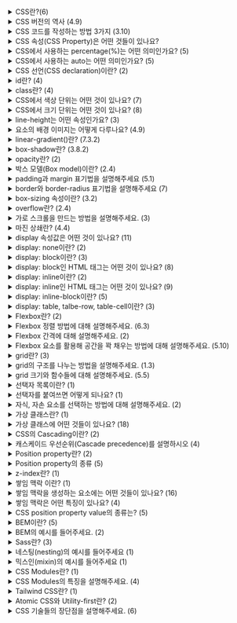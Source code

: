 <details>
<summary>CSS란?(6)</summary>
<br />

- CSS(Cascading Style Sheets)는 HTML 및 XML과 같은 마크업 언어로 작성된 문서의 스타일을 정의하는 스타일시트 언어입니다.
- CSS는 웹 페이지의 배경색, 폰트, 레이아웃, 애니메이션 등 다양한 디자인 및 레이아웃 속성을 제어하여 웹 페이지의 모양과 느낌을 결정하는 중요한 역할을 합니다.
- CSS의 주요 이점 중 하나는 웹 페이지의 구조(HTML 또는 XML)와 표현(CSS)을 분리하는 것입니다. 이로 인해 웹 개발자는 내용을 변경하지 않고 디자인을 수정하거나, 반대로 디자인을 변경하지 않고 내용을 업데이트할 수 있습니다. 이는 웹 페이지의 유지 관리를 쉽게 만들고 웹 페이지의 접근성을 향상시킵니다.
- CSS는 웹 페이지를 만들 때 웹 표준 기술 중 하나로, W3C (World Wide Web Consortium)에서 정의하고 유지 관리합니다. 이 표준은 웹 브라우저 제조사들이 일관된 디자인 및 레이아웃을 제공할 수 있도록 하며, 웹 페이지가 다양한 장치 및 화면 크기에서도 일관된 뷰를 제공할 수 있게 합니다.
- CSS는 HTML 요소를 선택하고 해당 요소에 적용할 스타일 규칙을 정의하는 방식으로 작동합니다. 이러한 규칙은 HTML 문서에 직접 삽입하거나 외부 CSS 파일을 참조하는 방식으로 적용할 수 있습니다.
- CSS는 세부적인 스타일 제어가 가능하며, 웹 페이지의 각 요소에 대한 개별적인 스타일 설정이 가능해 높은 디자인 유연성을 제공합니다. 이는 웹 페이지의 전반적인 브랜드 이미지와 일관성을 유지하는 데 도움이 됩니다.
</details>

<details>
<summary>CSS 버전의 역사 (4.9)</summary>
<br />

- CSS Level 1(1996)
	- CSS의 첫 번째 공식 버전으로, W3C(World Wide Web Consortium)에 의해 발표되었습니다.
	- 이 버전은 웹 페이지의 텍스트 속성과 배경색 등 기본적인 스타일링 요소를 제어하는 기능을 제공했습니다.
- CSS Level 2(1998)
	- CSS의 두 번째 버전으로, 위치 지정, z-index, 미디어 타입 등 웹 페이지 디자인에 대한 더욱 고급 기능을 도입했습니다.
	- 선택자의 기능이 확장되어 더욱 다양한 HTML 요소를 대상으로 스타일을 적용할 수 있게 되었습니다.
- CSS Level 2.1(2004)
	- CSS Level 2를 개정하고 업데이트된 버전입니다.
	- 일부 버그 수정과 함께, 이전 버전에서 추가된 기능의 호환성 문제를 해결하기 위한 변경 사항이 포함되었습니다.
- CSS Level 3(2011)
	- CSS Level 3는 여러 모듈로 분리되어 개발되었으며, 각 모듈은 특정 기능에 대한 정의를 제공합니다.
	- 새로운 기능과 선택자가 추가되었고, 애니메이션, 플렉스박스, 그리드 레이아웃, 그림자, 반응형 웹 디자인을 위한 미디어 쿼리 등의 고급 디자인 기능이 도입되었습니다.
	- 웹페이지의 스타일링에 대한 제어력을 크게 향상시켰으며, 현재 웹 개발에 널리 사용되는 버전입니다.
</details>

<details>
<summary>CSS 코드를 작성하는 방법 3가지 (3.10)</summary>
<br />

- 내부 스타일 시트
	- 내부 스타일 시트(Internal Style Sheet)는 HTML 문서 내의 `<style>` 태그를 사용하여 CSS 코드를 작성하는 방법입니다.
	- 이 방법은 한 페이지 내에서만 스타일을 적용할 수 있습니다.
	- 예시
  ```html
  <!DOCTYPE html>
  <html>
    <head>
      <title>내부 스타일 시트 예제</title>
      <style>
        body {
          background-color: #f0f0f0;
          font-family: Arial, sans-serif;
          font-size: 16px;
        }

        h1 {
          color: #333;
          font-size: 24px;
          text-align: center;
          margin-top: 50px;
        }
      </style>
    </head>
    <body>
      <h1>내부 스타일 시트 예제</h1>
      <p>내부 스타일 시트를 사용하여 스타일을 적용한 예제입니다.</p>
    </body>
  </html>

	```
- 외부 스타일 시트
	- 외부 스타일 시트(External Style Sheet)는 CSS 코드를 별도의 `.css` 파일로 분리하고, HTML 문서에서 이를 불러오는 방법입니다.
	- 외부 스타일 시트를 사용하면 같은 스타일 규칙을 여러 HTML 페이지에 쉽게 적용할 수 있으며, 유지 관리 및 코드 재사용성이 용이합니다.
	- 외부 CSS 파일을 HTML에서 불러올 때는 `<link>` 태그를 사용합니다.
	- 예시
	```html
  <!DOCTYPE html>
  <html>
    <head>
      <title>외부 스타일 시트 예제</title>
      <link rel="stylesheet" type="text/css" href="style.css">
    </head>
    <body>
      <h1>외부 스타일 시트 예제</h1>
      <p>외부 스타일 시트를 사용하여 스타일을 적용한 예제입니다.</p>
    </body>
  </html>
 	```
- 인라인 스타일
	- 인라인 스타일(Inline Style)은 HTML 요소의 style 속성을 이용하여 직접 CSS 스타일을 적용하는 방법입니다.
	- 이 방법은 간단한 스타일 변경이 필요할 때 유용하나, 스타일 규칙이 많아지거나 여러 요소에 같은 스타일을 적용해야 할 때는 코드가 지저분해지고 유지 관리가 어려워질 수 있습니다.
	- 예시
  ```html
  <!DOCTYPE html>
  <html>
    <head>
      <title>인라인 스타일 예제</title>
    </head>
    <body>
      <h1 style="color: #333; font-size: 24px; text-align: center; margin-top: 50px;">인라인 스타일 예제</h1>
      <p style="font-family: Arial, sans-serif; font-size: 16px;">인라인 스타일을 사용하여 스타일을 적용한 예제입니다.</p>
    </body>
  </html>

  ```
</details>

<details>
<summary>CSS 속성(CSS Property)은 어떤 것들이 있나요?</summary>
<br />

- [CSS reference - CSS: Cascading Style Sheets | MDN](https://developer.mozilla.org/en-US/docs/Web/CSS/Reference) 참조
</details>

<details>
<summary>CSS에서 사용하는 percentage(%)는 어떤 의미인가요? (5)</summary>
<br />

- 백분율 값을 나타내는 CSS 자료형입니다.
- 보통 부모 객체의 width와의 상대적 크기를 지정합니다.
- width, height, margin, padding, font-size처럼 다양한 속성에서 쓸 수 있습니다.
- 예시
	```html
  <div style="background-color:navy;">
    <div style="width:50%; background-color: black;">
      <div style="width:50%; margin-left:20%; background-color:chartreuse;">
        Width: 25%, Left margin: 10%
      </div>
      <div style="width:30%; margin-right:60%; background-color:pink;">
        Width: 15%, Left margin: 30%
      </div>
    </div>
  </div>
 	```
- margin-left(right) 값에 백분율을 쓰더라도 부모 객체의 width를 기준으로 한다는 것을 알 수 있습니다.
</details>

<details>
<summary>CSS에서 사용하는 auto는 어떤 의미인가요? (5)</summary>
<br />
  
- 해당 요소의 크기나 위치를 자동으로 설정하도록 지정합니다. 이는 일반적으로 브라우저가 자동으로 계산하도록 하거나, 다른 속성 값에 따라 크기나 위치를 결정할 때 사용됩니다.
- `margin: auto;` 해당 요소의 마진을 자동으로 설정하며, 브라우저는 해당 요소의 위치를 계산하여 수평 방향으로만 중앙에 위치시키도록 합니다.
- `width: auto; height: auto;` 내용물(자식 요소)의 크기에 맞춰 해당 요소의 너비나 높이를 자동으로 조절합니다.
- **예외**: block 요소의 `width: auto`는 `width: 100%`에서 좌우 마진을 뺀 값이 됩니다.
- **주의**: 부모 객체가 height: auto일 경우 top, bottom 속성을 이용할 수 없고, transform을 이용하여 세로 방향으로 움직여야합니다.
</details>

<details>
<summary>CSS 선언(CSS declaration)이란? (2)</summary>
<br />
  
- CSS 문서에서 사용되는 구문입니다.
- 각 선언은 선택자(selector)와 선언부(declaration block)로 구성됩니다.
	- `selector {property: value;}`
</details>

<details>
<summary>id란? (4)</summary>
<br>

- HTML 요소에 대한 고유한 식별자입니다.
- 문서 내에서 단 하나의 요소에만 지정할 수 있습니다.
- 한 요소에 두 개 이상의 id를 지정할 수 없습니다.
- id 앞에 `#` 기호를 붙여 선택자로 사용됩니다.
</details>

<details>
<summary>class란? (4)</summary>
<br>

- HTML 여러 요소에 대한 스타일을 그룹으로 지정할 수 있게 해주는 식별자입니다.
- id와 달리 여러 요소에 적용될 수 있습니다.
- id와 달리 각 요소에 대해 다른 클래스를 지정할 수 있습니다.
- class name 앞에 `.` 기호를 붙여 선택자로 사용됩니다.
</details>

<details>
<summary>CSS에서 색상 단위는 어떤 것이 있나요? (7)</summary>
<br>

- 키워드 (Keyword): red, blue, green, black, white 등과 같은 색상 이름을 사용할 수 있습니다.
- 16진수 (Hexadecimal): #을 사용하여 색상을 표현합니다. 예를 들어, #000000은 검정색이며, #FFFFFF은 흰색입니다.
- RGB: red, green, blue의 값으로 색상을 지정합니다. 예를 들어, rgb(255, 0, 0)은 빨간색입니다.
- RGBA: RGB와 같지만, alpha 값을 추가하여 투명도를 지정할 수 있습니다. 예를 들어, rgba(255, 0, 0, 0.5)는 반투명한 빨간색입니다.
- HSL: hue(색상), saturation(채도), lightness(명도)의 값으로 색상을 지정합니다. 예를 들어, hsl(0, 100%, 50%)은 빨간색입니다.
- HSLA: HSL과 같지만, alpha 값을 추가하여 투명도를 지정할 수 있습니다. 예를 들어, hsla(0, 100%, 50%, 0.5)는 반투명한 빨간색입니다.
- var(--color)같이 var()을 통해 사용자가 정의한 변수 이름을 사용할 수 있습니다.
</details>

<details>
<summary>CSS에서 크기 단위는 어떤 것이 있나요? (8)</summary>
<br>

- 픽셀(px) : 절대 크기 단위로, 고정된 크기 값을 지정할 때 사용됩니다.
- 백분율(%) : 상대 크기 단위로, 부모 요소의 크기에 대한 백분율 값을 사용하여 크기를 지정할 때 사용됩니다.
- em : 상대 크기 단위로, 현재 요소에 지정된 font-size 값에 대한 배수 값을 사용하여 크기를 지정할 때 사용됩니다.
- rem : 상대 크기 단위로, 루트 요소(html)에 지정된 font-size 값에 대한 배수 값을 사용하여 크기를 지정할 때 사용됩니다.
- vw, vh : 뷰포트의 너비와 높이를 기준으로 크기를 지정할 때 사용됩니다.
- vmin, vmax : 뷰포트의 너비와 높이 중 작은 값 또는 큰 값에 대한 비율 값을 사용하여 크기를 지정할 때 사용됩니다.
</details>

<details>
<summary>line-height는 어떤 속성인가요? (3)</summary>
<br>

- 텍스트 요소의 줄 간격을 조정하는 데 사용됩니다.
- 기본값은 normal로, 이 경우 브라우저는 글꼴 크기에 따라 줄 간격을 자동으로 조정합니다.
- 다른 값으로는 길이 값(px, em 등), 상대 값(%, unitless number), unitless number는 글꼴 크기에 대한 배수를 나타냅니다.
</details>

<details>
<summary>요소의 배경 이미지는 어떻게 다루나요? (4.9)</summary>
<br>

- `background-image`
	- 요소의 배경 이미지를 설정합니다.
	- 이미지는 URL 또는 linear-gradient()와 같은 CSS gradient 함수로 지정할 수 있습니다.
	- 여러 개의 이미지를 사용할 경우 쉼표(,)로 구분하여 지정할 수 있습니다.
- `background-repeat`
	- 배경 이미지가 반복되는 방식을 지정합니다.
	- repeat(기본값), repeat-x, repeat-y, no-repeat 등의 값으로 설정할 수 있습니다.
- `background-position`
	- 배경 이미지가 위치하는 위치를 지정합니다.
	- top, bottom, left, right, center 등의 값으로 설정하거나, x y 형식으로 좌표값을 직접 지정할 수 있습니다.
- `background-size`
	- 배경 이미지의 크기를 지정합니다.
  - auto(기본값), contain, cover, width height 형식으로 크기를 직접 지정할 수도 있습니다.
</details>

<details>
<summary>linear-gradient()란? (7.3.2)</summary>
<br>

- CSS의 linear-gradient() 함수는 웹 페이지의 요소에 선형 그라데이션 배경을 생성하는 데 사용됩니다.
- 선형 그라데이션은 두 개 이상의 색상이 일정한 간격으로 변화하는 배경 효과를 만듭니다.
- `linear-gradient()` 함수의 문법은 다음과 같습니다.
  - `linear-gradient([<angle> | to <side-or-corner>], <color-stop-list>)`
- `<angle>`은 그라데이션 라인의 각도를 지정합니다. 값은 각도 또는 rad, grad, turn 단위로 지정할 수 있습니다.
- `to <side-or-corner>`는 그라데이션 라인의 방향을 지정합니다. 값은 top, right, bottom, left, top left 등으로 지정할 수 있습니다.
- `<color-stop-list>`는 쉼표로 구분된 색상 중단점의 목록입니다. 각 색상 중단점은 색상 값과 선택적으로 위치를 지정할 수 있습니다. 위치는 퍼센트 또는 길이 단위로 지정할 수 있습니다.
- 예시
  - `background: linear-gradient(to bottom, red, yellow, green);`
    - 이 코드는 45도 각도로 빨간색에서 노란색, 그리고 초록색으로 변화하는 선형 그라데이션 배경을 생성합니다.
  - `background: linear-gradient(to right, red 20%, yellow 50%, green 80%);`
    - 이 코드는 오른쪽으로 진행하면서 빨간색(20% 지점), 노란색(50% 지점), 그리고 초록색(80% 지점)으로 변화하는 선형 그라데이션 배경을 생성합니다.

</details>

<details>
<summary>box-shadow란? (3.8.2)</summary>
<br>

- CSS의 `box-shadow` 속성은 HTML 요소에 하나 이상의 그림자를 추가하는 데 사용됩니다.
- `box-shadow` 속성의 값은 다음과 같습니다.
  - `box-shadow: offset-x offset-y blur-radius spread-radius color inset;`
  - `offset-x offset-y` 그림자가 그려지는 위치를 지정합니다.
  - `blur-radius` 그림자의 흐림 정도를 지정합니다. 값이 클수록 그림자는 더욱 흐릿하게 보입니다.
  - `spread-radius` 그림자가 퍼지는 정도를 지정합니다. 양수를 지정하면 그림자가 요소 바깥으로 확장되고, 음수를 지정하면 그림자가 요소 내부로 축소됩니다.
  - `color` 그림자의 색상을 지정합니다.
  - `inset` 그림자를 요소의 내부에 그리도록 합니다. 이 키워드를 지정하지 않으면 그림자는 요소의 바깥에 그려집니다.
- 예시
  - `box-shadow: 10px 5px 5px black;`
    - 이 코드는 요소에 가로로 10px, 세로로 5px 이동한 위치에 흐림 정도가 5px이고 색상이 검은색인 그림자를 추가합니다.
  - `box-shadow: inset 0 0 10px #000000;`
    - 이 코드는 요소 내부에 흐림 정도가 10px이고 색상이 검은색인 그림자를 추가합니다.
</details>

<details>
<summary>opacity란? (2)</summary>
<br>

- CSS 속성 중 하나로, 해당 요소의 투명도를 지정하는 데 사용됩니다.
- opacity 속성은 0부터 1 사이의 값을 가지며, 값이 작을수록 요소가 불투명해지고, 값이 클수록 요소가 투명해집니다.
</details>

<details>
<summary>박스 모델(Box model)이란? (2.4)</summary>
<br>

- CSS 박스 모델(Box Model)은 HTML 문서의 각 요소를 감싸는 박스로, 이를 이해하는 것은 웹 페이지 레이아웃을 제어하는 데 중요한 기초입니다.
- 박스 모델은 Content, Padding, Border, Margin으로 구성되어 있습니다.
  - Content: 요소의 실제 내용이 위치하는 영역입니다. 내용의 너비와 높이는 width, height 속성으로 조절할 수 있습니다.
  - Padding: Content 영역과 Border 영역 사이의 여백 영역입니다. 이 영역은 padding 속성으로 조절할 수 있습니다.
  - Border: Padding과 Margin 사이의 영역으로, 요소의 테두리를 나타냅니다. border 속성을 사용하여 조절할 수 있습니다.
  - Margin: Border와 다른 요소 사이의 공간으로, margin 속성을 사용하여 조절할 수 있습니다.
</details>

<details>
<summary>padding과 margin 표기법을 설명해주세요 (5.1)</summary>
<br>

- `margin: [size]` 상하좌우
- `margin: [size] [size]` 상하/좌우
- `margin: [size] [size] [size]` 상/좌우/하
- `margin: [size] [size] [size] [size]` 상/우/하/좌
- `width: [size]; margin: [size] auto` 자동으로 채우기
  - 너비가 정해져 있어야 좌우 margin을 auto로 설정할 수 있습니다.
</details>

<details>
<summary>border와 border-radius 표기법을 설명해주세요 (7)</summary>
<br>

```css
/* 모든 속성 값 지정 */
border: border-width border-style border-color;

/* 속성 값 미지정 */
border: none;
```
```css
/* 모든 모서리를 동일한 값으로 지정 */
border-radius: 10px;

/* 상단 모서리와 하단 모서리를 다르게 지정 */
border-radius: 10px 20px;

/* 상단 왼쪽 모서리, 상단 오른쪽 모서리, 하단 오른쪽 모서리, 하단 왼쪽 모서리를 각각 다르게 지정 */
border-radius: 10px 20px 30px 40px;

/* 모든 모서리에 각각 다른 값을 지정 */
border-radius: 10px 20px 30px 40px / 50px 60px 70px 80px;

/* 요소를 원형으로 만드는 방법 */
border-radius: 50%;
```
</details>

<details>
<summary>box-sizing 속성이란? (3.2)</summary>
<br>

- CSS 속성 중 하나로, 요소의 크기를 계산하는 방법을 지정합니다.
- `box-sizing` 속성은 다음과 같은 값들을 사용할 수 있습니다.
  - `content-box` 기본값으로, 요소의 크기는 콘텐츠 영역의 크기만을 포함합니다. 패딩과 테두리(border)는 요소의 크기에 포함되지 않습니다.
  - `border-box` : 요소의 크기는 콘텐츠 영역, 패딩, 테두리의 크기를 모두 포함합니다. 이 때, 콘텐츠 영역의 크기가 여백과 테두리의 크기를 감소시키는 효과가 있습니다.
- 전체 요소에 대해 `* {box-sizing: border-box;}`를 설정하는 것은 일반적으로 CSS 작성 시 유용하며, 웹 사이트 전체적인 디자인에 일관성을 부여할 수 있습니다.
</details>

<details>
<summary>overflow란? (2.4)</summary>
<br>

- 요소의 내용이 지정된 크기를 초과할 때 처리 방법을 지정하는 속성입니다.
- 다음과 같은 값 중 하나를 가질 수 있습니다.
  - `visible` 기본값으로, 컨텐츠가 넘쳐도 그대로 보여집니다.
  - `hidden` 넘치는 컨텐츠를 잘라내어 보이지 않게 합니다.
  - `scroll` 항상 스크롤바를 표시합니다.
  - `auto` 필요한 경우에만 스크롤바를 표시합니다.
</details>

<details>
<summary>가로 스크롤을 만드는 방법을 설명해주세요. (3)</summary>
<br>

- `overflow-x` 속성을 auto로 하여 가로 스크롤바를 표시합니다. 이때, `overflow-y` 속성은 `hidden` 값을 지정하여 세로 스크롤바를 표시하지 않도록 설정해야 합니다.
- `white-space` 속성을 `nowrap` 값으로 설정하여 요소 내의 텍스트가 줄바꿈 없이 한 줄에 표시되도록 합니다. 이때, 요소의 너비를 초과하는 경우 자동으로 가로 스크롤이 생성됩니다.
- 예시
  ```css
  .container {
  overflow-x: auto;
  overflow-y: hidden;
  white-space: nowrap;
  }

  ```
</details>

<details>
<summary>마진 상쇄란? (4.4)</summary>
<br>

- CSS 박스 모델에서 마진 상쇄(margin collapse)는 인접한 두 개의 수직 마진 중에서 큰 쪽 값으로 결정되는 현상을 말합니다.
- 이 현상은 다음과 같은 상황에서 발생합니다.
  - 인접한 블록 요소의 상/하단 마진 값이 모두 존재할 경우
  - 부모 요소와 첫 번째 자식 요소 또는 마지막 자식 요소 사이의 마진 값이 존재할 경우
- 마진 상쇄는 두 마진 중 큰 값으로 결정되며, 음수 마진도 계산에 포함됩니다. 음수 마진이 포함되는 경우 상쇄된 마진은 두 마진의 합으로 계산됩니다.
- 마진 병합은 다음과 같이 해결합니다.
  - 인접한 블록 요소의 상/하단 마진 값을 각각 0으로 설정합니다.
  - 부모 요소와 첫 번째 자식 요소, 마지막 자식 요소 사이에 빈 요소를 추가합니다.
</details>

<details>
<summary>display 속성값은 어떤 것이 있나요? (11)</summary>
<br>

- none
- block
- inline
- inline-block
- table
- table-row
- table-cell
- flex
- grid
- inline-flex
- inline-grid
</details>

<details>
<summary>display: none이란? (2)</summary>
<br>

- 해당 요소는 HTML 문서의 구조에서는 존재하지만, 실제 화면에는 표시되지 않습니다.
- 요소가 차지하는 공간도 없어지므로, 주로 불필요한 요소를 감추거나, JavaScript를 사용하여 동적으로 요소를 추가/제거할 때 유용합니다.
</details>

<details>
<summary>display: block이란? (3)</summary>
<br>

- 해당 요소를 새로운 줄에서 표시하고, 요소의 너비를 부모 요소의 전체 너비로 설정하는 속성입니다.
- 위에서 아래로 배치됩니다.
- 너비와 높이를 지정할 수 있습니다.
</details>

<details>
<summary>display: block인 HTML 태그는 어떤 것이 있나요? (8)</summary>
<br>

- 블록 레벨 컨테이너 요소: `<div>`
- 문단 요소: `<p>`
- 제목 요소: `<h1>`, `<h2>`, `<h3>`, `<h4>`, `<h5>`, `<h6>`
- 목록 요소: `<ul>`, `<ol>`
- 목록 항목 요소: `<li>`
- 테이블 요소: `<table>`, `<thead>`, `<tbody>`, `<tfoot>`, `<tr>`, `<th>`, `<td>`,
- 폼 요소: `<form>`, `<fieldset>`, `<legend>`, `<input>`, `<select>`, `<option>`, `<textarea>`, `<button>`, `<optgroup>`, `<datalist>`, `<output>`, `<header>`
- HTML5에서 추가된 요소: `<footer>`, `<nav>`, `<aside>`, `<article>`
</details>

<details>
<summary>display: inline이란? (2)</summary>
<br>

- 해당 요소를 새로운 줄이 아닌, 텍스트 흐름 내에서 표시하는 속성입니다.
- 제약 사항
  - 너비와 높이: 내용물에 맞게 자동으로 너비와 높이가 결정됩니다. 따라서, 너비와 높이를 직접 설정할 수 없습니다.
  - 패딩과 마진: 수평 방향의 패딩과 마진은 설정할 수 있지만, 수직 방향의 패딩과 마진은 설정할 수 없습니다.
  - 줄바꿈: 자동으로 줄바꿈이 되지 않습니다. 따라서, 요소가 너무 길어지면 부모 요소를 벗어나게 됩니다.
</details>

<details>
<summary>display: inline인 HTML 태그는 어떤 것이 있나요? (9)</summary>
<br>

- `span` 인라인 레벨 컨테이너 태그
- `a` 하이퍼링크를 생성하는 태그
- `b` 굵은 글씨체로 표시하는 태그
- `img` 이미지를 표시하는 태그(예외적으로 직접 너비와 높이를 설정할 수 있다.)
- `input` 사용자 입력을 받는 폼 요소 태그 (type 속성에 따라 다양한 종류가 있음)
- `label` 폼 요소의 설명을 제공하는 태그
- `select` 드롭다운 형태의 선택 폼 요소 태그
- `textarea` 여러 줄의 텍스트 입력 폼 요소 태그
- `em`, `i`, `strong`, `cite`, `q`, `dfn`, `code`, `var`, `samp`, `kbd`, `sub`, `sup`, `small` 등
</details>

<details>
<summary>display: inline-block이란? (5)</summary>
<br>

- 요소를 문장 내에서 표시하고, 요소의 너비와 높이를 직접 설정 가능하게 해주는 속성입니다.
- 인라인처럼 줄바꿈이 일어나지 않습니다.
- 인라인처럼 컨텐츠의 너비만큼 너비를 차지합니다.
- 블록처럼 세로 여백을 쓸 수 있습니다.
- 블록처럼 너비나 높이를 지정할 수 있습니다.
</details>

<details>
<summary>display: table, talbe-row, table-cell이란? (3)</summary>
<br>

- `table` 테이블 요소를 표시하며, 요소의 너비를 테이블의 전체 너비에 맞게 설정되게 해주는 속성입니다.
- `table-row` 테이블 행 요소를 표시하며, 요소의 너비를 테이블의 전체 너비에 맞게 설정되게 해주는 속성입니다.
- `table-cell` 테이블 셀 요소를 표시하며, 요소의 너비와 높이를 직접 설정 가능하게 해주는 속성입니다.
</details>

<details>
<summary>Flexbox란? (2)</summary>
<br>

- Flexbox는 CSS3에서 새롭게 도입된 레이아웃 방식 중 하나로, 요소들을 유연하게 배치할 수 있는 기능을 제공합니다.
- Flexbox는 부모 요소(flex container)와 자식 요소(flex item)로 구성되며, display: flex 속성을 부모 요소에 적용하여 활성화합니다.
</details>

<details>
<summary>Flexbox 정렬 방법에 대해 설명해주세요. (6.3)</summary>
<br>

- Main Axis: 배치 방향
- Cross Axis: 배치 방향에 수직인 방향
- justify-content: main axis 방향으로 콘텐츠 간의 여백 설정
- align-content: cross axis 방향으로 콘텐츠 간의 여백 설정
- align-items: cross axis 방향으로 모든 요소의 위치 결정
- align-self: cross axis 방향으로 한 요소의 위치 결정
- flex-wrap: overflow된 요소의 줄 바꿈 설정
	- wrap
	- no-wrap
	- wrap-reverse
</details>

<details>
<summary>Flexbox 간격에 대해 설명해주세요. (2) </summary>
<br>

- `gap: {row-gap} {column-gap}`
- `gap` 속성값은 flex-direction의 영향을 받지 않습니다.	
</details>

<details>
<summary>Flexbox 요소를 활용해 공간을 꽉 채우는 방법에 대해 설명해주세요. (5.10)</summary>
<br>

- flex-grow
	- default: 0
	- flex-grow 속성은 flex 아이템이 flex 컨테이너 내의 남은 공간을 얼마나 차지할 것인지 결정합니다.
	- 만약 모든 flex 아이템의 flex-grow 속성 값이 1이라면, 모든 아이템은 남은 공간을 균등하게 분배받게 됩니다.
- flex-shrink
	- default: 1
	- flex-shrink 속성은 flex 컨테이너의 크기가 줄어들었을 때, flex 아이템이 얼마나 줄어들 것인지를 결정합니다.
	- flex 아이템의 flex-shrink 속성 값을 0으로 설정하면 요소를 원하는 위치에 고정할 수 있습니다.
- flex-basis
	- default: auto
	- flex-basis 속성은 flex 아이템의 초기 크기를 결정합니다.
	- width와 사용하는 단위가 같습니다.
	- 만약 flex-basis를 기본값인 auto로 설정하면 컨텐츠 사이즈에 맞춰서 나타나고, 0으로 설정하면 아이템의 초기 크기는 0이며, flex-grow 속성에 따라 공간을 분배받게 됩니다.
- `flex: {flex-grow} {flex-shrink} {flex-basis}` 형태로 쓸 수 있습니다.
- `display: inline-flex`를 활용해 인라인 안에서 플렉스박스를 만들 수 있습니다.
</details>

<details>
<summary>grid란? (3)</summary>
<br>

- Grid는 CSS3의 레이아웃 기능 중 하나로, 요소를 2차원(행과 열)의 격자 형태로 배열하는 데 사용됩니다.
- Flexbox가 1차원의 레이아웃을 위한 것이라면, Grid는 2차원의 복잡한 레이아웃을 다룰 수 있습니다.
- Grid를 사용하면 미디어 쿼리를 사용하지 않고도 반응형 디자인을 쉽게 구현할 수 있습니다.
</details>

<details>
<summary>grid의 구조를 나누는 방법을 설명해주세요. (1.3)</summary>
<br>

- `grid-template-columns`과 `grid-template-rows` 속성을 사용하여 행과 열의 크기를 정의하고, `grid-template-areas` 속성을 사용하여 각 영역을 이름으로 정의합니다.
	- `grid-template-columns: {width1} {width2} ...`
	- `grid-template-rows: {height1} {height2} ...`
	- `grid-template: {height1} {height2} ... / {width1} {width2} ...`
</details>

<details>
<summary>grid 크기와 함수들에 대해 설명해주세요. (5.5)</summary>
<br>

- `grid-auto-rows`, `grid-auto-columns` 속성으로 행과 열의 크기를 자동으로 설정할 수 있습니다.
- `grid-row`, `grid-column` 속성 값으로 그리드 라인의 번호를 입력해 요소를 원하는 셀 집합에 배치할 수 있습니다.
	- `span n` 속성 값도 쓸 수 있습니다.
- grid item에 `grid-area`라는 이름을 붙이고 grid container에 `grid-template-areas` 속성을 이용해 이름으로 배치할 수 있습니다.
	- 해당 위치를 비우고 싶으면 마침표`.`를 쓰면 됩니다.
- size에 fr(fraction) 값을 넣으면 요소 간 상대적인 크기로 지정할 수 있다
	- size에 minmax(min, max) 함수를 활용할 수 있다
	- minmax에서 최댓값에만 fr 값을 쓸 수 있다
	- size에 repeat(n, size) 함수를 활용할 수 있다
- `gap: {row-gap} {column-gap}`
</details>

<details>
<summary>선택자 목록이란? (1)</summary>
<br>

- 선택자 목록(Selector list)은 여러 개의 선택자를 콤마(,)로 구분하여 하나의 규칙을 적용하는 방법입니다.
</details>

<details>
<summary>선택자를 붙여쓰면 어떻게 되나요? (1)</summary>
<br>

- 선택자를 붙여 쓰면, 여러 조건을 모두 만족하는 요소를 선택합니다.
</details>

<details>
<summary>자식, 자손 요소를 선택하는 방법에 대해 설명해주세요. (2)</summary>
<br>

- 자식 요소: `parent-selector > child-selector`
- 자손 요소: `parent-selector descendant-selector`
</details>

<details>
<summary>가상 클래스란? (1)</summary>
<br>

- 가상 클래스(Pseudo class)는 CSS 선택자의 특별한 상태를 지정하기 위해 사용되는 키워드입니다.
- 가상 클래스는 콜론(:)으로 시작하며, 선택자의 이름 뒤에 위치합니다.
- 가상 클래스를 이용하면, 문서의 특정 부분(예: 첫 번째 줄, 첫 번째 자식 등)이나 사용자와의 상호작용(예: 방문한 링크, 마우스 오버 상태 등)에 따른 요소의 상태를 스타일링할 수 있습니다.
</details>

<details>
<summary>가상 클래스에 어떤 것들이 있나요? (18)</summary>
<br>

- `:link` 링크에 연결된 페이지를 방문하지 않은 상태
- `:visited` 링크에 연결된 페이지를 방문한 상태
- `:hover` 마우스 커서가 링크 위에 올라가 있는 상태
- `:active` 마우스로 링크를 클릭하고 있는 상태
- `:focus` input 요소에 초점이 맞춰진 상태
- `:checked` input 요소가 체크된 상태
- `:enabled` input 요소가 사용할 수 있는 상태
- `:disabled` input 요소가 사용할 수 없는 상태
- `:required` required 속성을 가진 상태
- `:optional` required 속성을 가지지 않는 상태
- `:first-child` 자식 요소 중 첫 번째 요소
- `:last-child` 자식 요소 중 마지막 요소
- `:nth-child(n)` 자식 요소 중 앞에서부터 n번째에 위치하는 요소
- `:nth-last-child(n)` 자식 요소 중 뒤에서부터 n번째에 위치하는 요소
- `:empty` 아무런 자식 요소도 가지지 않는 상태
- `:root` 문서의 root 요소
- `:not(선택자)` 해당 선택자를 제외한 요소
- `:lang(언어)` 유저의 언어 설정 상태
</details>

<details>
<summary>CSS의 Cascading이란? (2)</summary>
<br>

- 여러 개의 스타일 규칙이 있을 때, 캐스케이드 우선순위에 따라 최종 스타일을 결정하는 과정을 의미합니다.
- 여기서 `cascading`은 `폭포처럼 순서대로 내려가는`이라는 의미로 사용됩니다.
</details>

<details>
<summary>캐스케이드 우선순위(Cascade precedence)를 설명하시오 (4)</summary>
<br>

1. Origin and importance
  - `1-1` CSS transitions
  - `1-2` user-agent (browser) !important
  - `1-3` user !important
  - `1-4` author(developer) !important
  - `1-5` CSS @keyframe animations
  - `1-6` inline style definition(developer)
  - `1-7` author(developer)
  - `1-8` user
  - `1-9` user-agent (browser)
  - `!important`와 `inline style definition`은 스타일 디버깅을 어렵게 만든다.
2. 명시도(Specificity)
  - `2-1` 아이디(IDs)
  - `2-2` 클래스(Classes), 속성(attributes), 가상클래스(pseudo-classes)
  - `2-3` 요소(Elements), 가상요소(pseudo-elements)
3. 상속된 스타일(Inherited style)
  - 부모 태그에 적용된 CSS 규칙은 자손에게도 상속됩니다.
    - 모든 속성이 상속되는 건 아니고, 상속되는 속성(`color`, `font-family`, `font-size`, `font-weight`, `line-height`, `text-align`, ... 등)들이 정해져 있습니다.
    - **[Full property table](https://www.w3.org/TR/CSS21/propidx.html)**,
    **[inheritance - Which CSS properties are inherited? - Stack Overflow](https://stackoverflow.com/questions/5612302/which-css-properties-are-inherited)** 참조
    - 가까운 조상에게 물려받은 속성일수록 우선순위가 높습니다.
4. 코드 상의 순서
  - 동일한 가중치를 갖는 규칙이 두 개 이상인 경우, 코드에서 아래 쪽에 쓴 코드일수록 우선순위가 높습니다.
</details>


<details>
<summary>Position property란? (2)</summary>
<br>

- 요소의 포지션 방법을 명시하는 속성입니다.
- top, right, bottom, left, inset 속성으로 구체적인 위치를 지정할 수 있습니다.
</details>


<details>
<summary>Position property의 종류 (5)</summary>
<br>

- static(default): 일반적인 문서 흐름에 따라 배치
  - top, right, bottom, left, z-index 속성이 아무런 영향도 주지 않는다
- relative: 일반적인 문서 흐름에 따라 배치
  - top, right, bottom, left의 값에 따라 오프셋을 적용한다
  - 오프셋은 다른 요소에 영향을 주지 않는다
  - 요소가 차지하는 공간은 static일 떄와 같다
- sticky: 일반적인 문서 흐름에 따라 배치하고, 가장 가까운 블록 레벨 조상을 기준으로 배치
  - static처럼 위치해 있다가 scroll이 해당 부분을 넘어가면 fixed처럼 위치한다
- fixed: 뷰포트의 초기 컨테이닝 블록를 기준으로 배치
  - 일반적인 문서 흐름에서 제거되어 페이지 레이아웃에 공간을 배정하지 않는다
- absolute: 조상 요소 중 positioning(static이 아닌 값) 된 가장 가까운 요소를 기준으로 배치
  - 일반적인 문서 흐름에서 제거되어 페이지 레이아웃에 공간을 배정하지 않는다
</details>


<details>
<summary>z-index란? (1)</summary>
<br>

- z-index: positioning된 요소, 그 자손과 flex items의 z축 순서를 지정한다
  - 정수 값을 사용한다
  - 숫자가 클 수록 앞으로 나온다
</details>


<details>
<summary>쌓임 맥락 이란? (1)</summary>
<br>

- 쌓임 맥락(stacking context)은 가상의 Z축을 사용한 HTML 요소의 3차원 개념화입니다. Z축은 사용자 기준이며, 사용자는 뷰포트 혹은 웹페이지를 바라보고 있을 것으로 가정합니다. 각각의 HTML 요소는 자신의 속성에 따른 우선순위를 사용해 3차원 공간을 차지합니다.
</details>


<details>
<summary>쌓임 맥락을 생성하는 요소에는 어떤 것들이 있나요? (16)</summary>
<br>

- 문서의 루트 요소 (`<html>`)
- `position`이 `absolute` 또는 `relative`이고, `z-index`가 `auto`가 아닌 요소
- `position`이 `fixed` 또는 `sticky`인 요소 (`sticky`는 모든 모바일 브라우저에서는 해당하지만 구형 데스크톱 브라우저에서는 해당하지 않음)
- 플렉스(`flexbox` (en-US)) 컨테이너의 자식 중 `z-index`가 `auto`가 아닌 요소.
- 그리드(`grid`) 컨테이너의 자식 중 `z-index`가 `auto`가 아닌 요소.
- `opacity`가 1보다 작은 요소
- `mix-blend-mode`가 `normal`이 아닌 요소
- 다음 속성 중 하나라도 `none`이 아닌 값을 가진 요소
	- `transform`
	- `filter`
	- `perspective` (en-US)
	- `clip-path`
	- `mask` / `mask-image` (en-US) / `mask-border` (en-US)
- `isolation`이 `isolate`인 요소
- `-webkit-overflow-scrolling`이 `touch`인 요소
- `will-change`의 값으로, 초깃값이 아닐 때 새로운 쌓임 맥락을 생성하는 속성을 지정한 요소
- `contain`이 `layout`, `paint`, 또는 둘 중 하나를 포함하는 값(`strict`, `content` 등)인 요소
</details>


<details>
<summary>쌓임 맥락은 어떤 특징이 있나요? (4)</summary>
<br>

- 하나의 쌓임 맥락은 부모 쌓임 맥락 안에서 통째로 하나의 단위로 간주됩니다.
- 쌓임 맥락이 다른 쌓임 맥락을 포함할 수 있고, 함께 계층 구조를 이룹니다.
- 쌓임 맥락은 형제 쌓임 맥락과 완전히 분리됩니다. 쌓임을 처리할 땐 자손 요소만 고려합니다.
- 각각의 쌓임 맥락은 독립적입니다. 어느 요소의 콘텐츠를 쌓은 후에는 그 요소를 통째 부모 쌓임 맥락 안에 배치합니다.
</details>

<details>
<summary>CSS position property value의 종류는? (5)</summary>
<br />

- `static`
	- position의 기본 값은 `static`이고, 이 경우 원래 있어야 할 위치인 HTML에 작성된 순서 그대로 브라우저 화면에 표시됩니다.
- `relative`
	- `relative` 는 요소의 원래 위치를 기준으로 상대적으로 배치합니다. 이때 요소의 원래 자리는 그대로 차지하고 있습니다. `top`, `bottom`, `left`, `right` 속성을 이용해서 요소의 원래 위치 기준 이동하도록 설정할 수 있습니다.
- `absolute`
	- `absolute` 는 가장 가까운 포지셔닝(`static` 이 아닌 position 속성 값)이 된 조상 요소를 기준으로 배치됩니다. 이때 글의 흐름에서 완전히 빠져서, 요소의 원래 자리는 차지하지 않습니다. 보통 상위 요소의 position 속성을 `relative` 로 지정하여 배치할 기준을 잡고 사용합니다.
- `fixed`
	- `fixed` 는 브라우저 전체 화면을 기준으로 고정된 배치입니다. `top`, `bottom`, `left`, `right` 속성은 브라우저의 상, 하, 좌, 우에서 해당 요소가 얼마나 떨어져 있는지를 결정합니다. 글의 흐름에서 완전히 빠져서, 요소의 원래 자리는 차지하지 않습니다. 내비게이션을 만들 때 많이 사용하는데, 요소의 원래 자리를 차지하지 않기 때문에 요소간 겹치지 않도록 마진을 넣어주기도 합니다.
- `sticky`
	- `sticky` 는 `static` 처럼 원래 위치에 배치해 있다가, 정해진 위치에 브라우저가 스크롤되면 그때부터 `fixed`처럼 고정되어 배치됩니다. 기본적으로는 `static` 처럼 배치하기 때문에 요소의 원래 자리를 차지합니다. `top`, `bottom`, `left`, `right` 설정이 필요하고, 가장 가까운 scroll되는 조상을 기준으로 배치 합니다.
</details>

<details>
  <summary>BEM이란? (5)</summary>
  <br />

  - BEM(Blcok Element Modifier)란 CSS 클래스 이름을 짓는 규칙입니다.
	- `Block` `<div>`같은 영역을 의미합니다.
	- `Element` `<button>`, `<input>`같은 요소를 의미합니다.
	- `Modifier` 요소의 변형을 표시하는 것을 의미합니다.
	- 이것들을 `.block__element--modifier` 형태로 씁니다.
</details>

<details>
<summary>BEM의 예시를 들어주세요. (2)</summary>
<br />

```html
<form class="signin-form">
	<label class="signin-form__label">
		Email
		<input type="text" class="signin-form__input">
	</label>
	<label class="signin-form__label">
		Password
		<input type="password" class="signin_form__input signin_form__input--pasword">
	</label>
	<button class="signin-form__button signin-form__button--submit">
		Sign In
	</button>
</form>

```

```css
.signin-form { /* 로그인 폼 */ }

.signin-form__input { /* 로그인 폼의 인풋 */ }

.signin-form__input.signin-form__input--password { /* 로그인 폼의 비밀번호 인풋 */ }

.signin-form__button { /* 로그인 폼의 버튼 */ }

.signin-form__button.signin-form__button--submit { /* 로그인 폼의 제출 버튼 */ }

```
</details>

<details>
<summary>Sass란? (3)</summary>
<br />

- CSS는 웹 표준이기 때문에 문법이 빠르게 바뀌지 않습니다. 그래서 개발자들이 사용하기 편한 여러가지 문법을 추가한 새로운 언어를 만들기 시작했는데, 그 중에 가장 많이 쓰이는 것이 바로 Sass입니다. 변수, 네스팅(Nesting) 문법, 믹스인(Mixin) 등등 다양한 기능을 제공합니다. 이 중에서 많은 사람들이 좋다고 생각한 문법(변수, 네스팅 등)은 웹 표준으로 흡수되기도 했습니다.
- Sass는 프리프로세서(Preprocessor) 스크립트 언어라고 하는데, 프리프로세서라는 프로그램을 통해서 Sass 코드를 CSS 코드로 변환하기 때문에 그렇습니다.
- Sass에는 기존 Sass와 SCSS 두 가지 문법이 있는데, 최근에는 CSS의 모든 문법 위에서 확장된 문법을 사용하는 SCSS를 많이 사용합니다.
</details>

<details>
<summary>네스팅(nesting)의 예시를 들어주세요 (1)</summary>
<br />
	
```css
nav {
  ul {
		margin: 0;
		padding: 0;
		list-style: none;
	}

	li { display: inline-block; }

	a {
		display: block;
		padding: 6px 12px;
		text-decoration: none;
	}
}

```
</details>

<details>
	<summary>믹스인(mixin)의 예시를 들어주세요 (1)</summary>
	<br />
	
Scss
```scss
@mixin theme($theme: DarkGray) {
  background: $theme;
  box-shadow: 0 0 1px rgba($theme, .25);
  color: #fff;
}

.info {
  @include theme;
}

.alert {
  @include theme($theme: DarkRed);
}

.success {
  @include theme($theme: DarkGreen);
}

```

CSS
```css
.info {
  background: DarkGray;
  box-shadow: 0 0 1px rgba(DarkGray, .25);
  color: #fff;
}

.alert {
  background: DarkRed;
  box-shadow: 0 0 1px rgba(DarkRed, .25);
  color: #fff;
}

.success {
  background: DarkGreen;
  box-shadow: 0 0 1px rgba(DarkGreen, .25);
  color: #fff;
}

```
</details>

<details>
<summary>CSS Modules란? (1)</summary>
<br />

- CSS Modules는 CSS 스타일을 모듈화하여 웹 개발 프로젝트에서 사용하는 기술입니다. 기존의 전역 스코프를 가진 CSS 규칙을 사용하는 방식과는 달리, CSS Modules는 각각의 모듈에 대해 스코프가 지정되어 스타일이 격리되고 충돌을 방지할 수 있습니다.
</details>

<details>
<summary>CSS Modules의 특징을 설명해주세요. (4)</summary>
<br />

- 모듈 스코핑(module scoping): 각각의 CSS 모듈은 고유한 스코프를 가지며, 스타일 규칙은 해당 모듈 내에서만 적용됩니다. 이렇게 하면 스타일 규칙이 전역으로 적용되어 생길 수 있는 충돌을 방지할 수 있습니다.
- 로컬 클래스 네임(local class names): CSS in Modules에서는 클래스 이름을 지정할 때 로컬 클래스 네임을 사용합니다. 이로써 클래스 이름이 충돌하지 않고 고유하게 유지됩니다. 일반적으로는 [파일이름]_[클래스이름]__randomString 형식으로 클래스 이름이 생성됩니다.
- 재사용 가능한 스타일(reusable styles): CSS in Modules에서는 스타일 규칙을 모듈로 정의하여 다른 모듈에서 재사용할 수 있습니다. 이를 통해 코드 중복을 줄이고 유지보수성을 향상시킬 수 있습니다.
- 스코프 범위 지정(scope control): CSS in Modules에서는 모듈 내에서만 스타일이 적용되는 것이 기본 동작입니다. 그러나 필요한 경우 전역 스타일을 사용할 수도 있습니다.
</details>

<details>
<summary>Tailwind CSS란? (1)</summary>
<br />

- Tailwind CSS는 Atomic CSS와 Utility-first 접근 방식을 적용한 현대적인 CSS 프레임워크입니다. Tailwind CSS는 개발자에게 유연하고 효율적인 스타일링을 제공하기 위해 다양한 사전 정의된 클래스를 제공합니다.
</details>

<details>
<summary>Atomic CSS와 Utility-first란? (2)</summary>
<br />

- Atomic CSS는 스타일을 작은, 독립적인 단위로 분해하여 클래스 단위로 정의하는 접근 방식입니다. 이러한 작은 단위를 `원자(Atom)`라고 부르며, 이러한 원자들을 조합하여 필요한 스타일을 생성합니다. 예를 들어, `padding-top: 10px`라는 스타일을 정의하는 대신 `pt-10`이라는 클래스를 사용하는 식으로 스타일을 적용합니다. Atomic CSS는 스타일 규칙을 재사용 가능한 단위로 만들어 코드의 효율성과 유지보수성을 높이는 데 중점을 둡니다.
- Utility-first는 Atomic CSS의 변형으로, 스타일을 구성하는 작은 원자들을 재사용 가능한 유틸리티 클래스로 구성하는 방식입니다. 이 방식에서는 스타일 규칙을 간결한 클래스 이름으로 표현하고 이러한 클래스를 HTML 요소에 직접 적용하여 스타일을 적용합니다. 예를 들어, "text-center"이라는 클래스를 사용하여 텍스트를 가운데 정렬하는 스타일을 적용할 수 있습니다. Utility-first는 반복되는 스타일을 간결하게 표현하고 재사용 가능한 클래스로 관리함으로써 개발자에게 빠르고 효율적인 스타일링을 제공합니다.
</details>

<details>
<summary>CSS 기술들의 장단점을 설명해주세요. (6)</summary>
<br />

- 전통적인 CSS
	- CSS 클래스 이름을 짓는 것이 번거롭습니다.
	- CSS 클래스 이름이 충돌할 가능성이 있습니다.
	- 코드의 규모가 커지면 관리가 어렵습니다.
	- 작성한 코드를 브라우저가 그대로 실행하기 때문에 추가적인 연산이 발생하지 않는다는 장점이 있습니다.
- BEM 방법론
	- CSS 클래스의 이름을 짓는 고민을 덜 수 있습니다.
	- 여전히 규모가 큰 코드를 관리하기는 어렵습니다.
- Sass와 같은 CSS Preprocessor
	- 여전히 CSS 클래스 이름이 충돌할 가능성이 있습니다.
	- 파일을 분리하고 불러 올 수 있기 때문에 규모가 큰 코드를 관리하기 좋습니다.
	- 반복되는 CSS 코드를 줄여주는 다양한 문법이 있어서 작업 효율이 좋습니다.
- CSS Modules
	- 컴포넌트 단위로 나누어서 스타일링할 수 있어서 CSS 클래스 이름이 충돌하지 않습니다.
	- 필요하다면 Sass로 CSS Modules를 사용할 수 있습니다. (create-react-app 에서는 자체적으로 [Sass와 CSS modules를 함께 사용하도록](https://create-react-app.dev/docs/adding-a-css-modules-stylesheet/) 해 줍니다.)
- CSS-in-JS
	- 컴포넌트 단위로 나누어서 스타일링할 수 있어서 CSS 클래스 이름이 충돌하지 않습니다.
	- 클래스네임을 짓지 않아도 됩니다.
	- 자바스크립트와 JSX로 된 컴포넌트 코드와 스타일링 코드가 한 파일에 있어서 관리하기 좋습니다.
	- 하지만 자바스크립트를 실행해서 CSS를 만들기 때문에 CSS나 Sass에 비해서 추가적인 연산이 필요합니다. 그리고 렌더링 속도도 훨씬 느려진다는 단점이 있습니다.
- Tailwind CSS와 같은 Utility-first(Atomic CSS)
	- CSS 클래스를 나누는 기준을 컴포넌트나 디자인이 아닌 작은 단위의 CSS 속성으로 두기 때문에, CSS 클래스 이름 충돌에 대한 걱정이 없습니다.
	- 보편적으로 사용하는 CSS 클래스를 여러 컴포넌트에서 공유하기 때문에, 규모가 큰 프로젝트더라도 CSS 코드의 양이 굉장히 적다는 장점이 있습니다.
	- CSS-in-JS와 마찬가지로 JSX로 된 컴포넌트 코드와 스타일링 코드가 한 파일에 있어서 관리하기 좋습니다.
	- 복잡한 디자인을 적용할 때에는 CSS 클래스가 한없이 길어져서 가독성이 떨어지고 관리하기 어렵다는 단점이 있습니다.
	- 그래서 Tailwind CSS 같은 경우 별도의 문법([@apply](https://tailwindcss.com/docs/reusing-styles#extracting-classes-with-apply))으로 추상화를 지원하기도 합니다.

```tsx
<a href="..." className="rounded-lg px-3 py-2 text-slate-700 font-medium hover:bg-slate-100 hover:text-slate-900">...</a>

```
</details>
